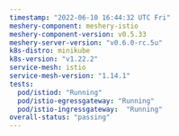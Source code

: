 ```yaml
---
timestamp: "2022-06-10 16:44:32 UTC Fri"
meshery-component: meshery-istio
meshery-component-version: v0.5.33
meshery-server-version: "v0.6.0-rc.5u"
k8s-distro: minikube
k8s-version: "v1.22.2"
service-mesh: istio
service-mesh-version: "1.14.1"
tests:
  pod/istiod: "Running"
  pod/istio-egressgateway: "Running"
  pod/istio-ingressgateway:  "Running"
overall-status: "passing"
---
```

